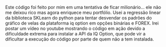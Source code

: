 Este código foi feito por mim em uma tentativa de ficar milionário... ele não me deixou rico mas agora enriquece meu portfólio.
Usei a regressão linear da biblioteca SKLearn do python para tentar desvendar os padrões do gráfico de velas da plataforma iq option em opções binárias e FOREX.
Irei postar um vídeo no youtube mostrando o código em ação devido a dificuldade extrema para instalar a API da IQ Option, que pode vir a dificultar a execução do código por parte de quem não a tem instalada.
